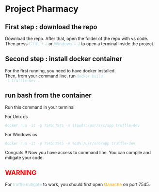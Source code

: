 # Project Pharmacy

## First step : download the repo
Download the repo. After that, open the folder of the repo with vs code.
Then press <span style="color: lightblue;">CTRL + J</span> or <span style="color: lightblue;">Windows + J</span> to open a terminal inside the project.

## Second step : install docker container
For the first running, you need to have docker installed.<br>
Then, from your command line, run <code style="color: lightblue;">docker build -t truffle-dev .</code>

## run bash from the container
Run this command in your terminal<br>
<p>For Unix os</p>
<p><code style="color: lightblue;">docker run -it -p 7545:7545 -v $(pwd):/usr/src/app truffle-dev</code>

<p>For Windows os</p>
<p><code style="color: lightblue;">docker run -it -p 7545:7545 -v %cd%:/usr/src/app truffle-dev</code>

<p >Congrats !! Now you have access to command line. You can compile and mitigate your code.</p>

## <span style="color: red;">WARNING<span>
For <span style="color: lightblue;">truffle mitigate</span> to work, you should first open <span style="color: orange;">Ganache</span> on port 7545.